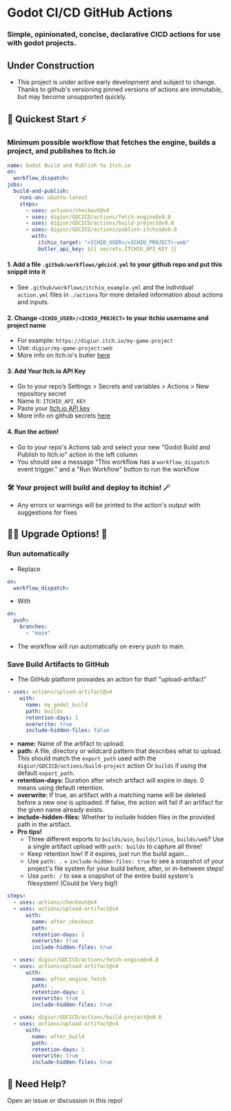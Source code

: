 # Godot CI/CD GitHub Actions

### Simple, opinionated, concise, declarative CICD actions for use with godot projects.

## Under Construction

- This project is under active early development and subject to change. Thanks to github's versioning pinned versions of actions are immutable, but may become unsupported quickly.

## 🚀 Quickest Start ⚡️

### Minimum possible workflow that fetches the engine, builds a project, and publishes to Itch.io

```yaml
name: Godot Build and Publish to Itch.io
on:
  workflow_dispatch:
jobs:
  build-and-publish:
    runs-on: ubuntu-latest
    steps:
      - uses: actions/checkout@v4
      - uses: digiur/GDCICD/actions/fetch-engine@v0.8
      - uses: digiur/GDCICD/actions/build-project@v0.8
      - uses: digiur/GDCICD/actions/publish-itchio@v0.8
        with:
          itchio_target: "<ICHIO_USER>/<ICHIO_PROJECT>:web"
          butler_api_key: ${{ secrets.ITCHIO_API_KEY }}
```

#### 1. Add a file `.github/workflows/gdcicd.yml` to your github repo and put this snippit into it

- See `.github/workflows/itchio_example.yml` and the individual `action.yml` files in `./actions` for more detailed information about actions and inputs.

#### 2. Change `<ICHIO_USER>/<ICHIO_PROJECT>` to your itchio username and project name

- For example: `https://digiur.itch.io/my-game-project`
- Use: `digiur/my-game-project:web`
- More info on itch.io's butler [here](https://itch.io/docs/butler/pushing.html)

#### 3. Add Your Itch.io API Key

- Go to your repo’s Settings > Secrets and variables > Actions > New repository secret
- Name it: `ITCHIO_API_KEY`
- Paste your [Itch.io API key](https://itch.io/user/settings/api-keys)
- More info on github secrets [here](https://docs.github.com/en/actions/how-tos/write-workflows/choose-what-workflows-do/use-secrets)

#### 4. Run the action!

- Go to your repo's Actions tab and select your new "Godot Build and Publish to Itch.io" action in the left column
- You should see a message "This workflow has a `workflow_dispatch` event trigger." and a "Run Workflow" button to run the workflow

### 🛠️ Your project will build and deploy to itchio! 🪄

- Any errors or warnings will be printed to the action's output with suggestions for fixes

## 🧙‍♂️ Upgrade Options! 🦄

### Run automatically

- Replace

```yaml
on:
  workflow_dispatch:
```

- With

```yaml
on:
  push:
    branches:
      - "main"
```

- The workflow will run automatically on every push to main.

### Save Build Artifacts to GitHub

- The GitHub platform provaides an action for that! "upload-artifact"

```yaml
- uses: actions/upload-artifact@v4
    with:
      name: my_godot_build
      path: builds
      retention-days: 1
      overwrite: true
      include-hidden-files: false
```

- **name:** Name of the artifact to upload.
- **path:** A file, directory or wildcard pattern that describes what to upload. This should match the `export_path` used with the `digiur/GDCICD/actions/build-project` action Or `builds` if using the default `export_path`.
- **retention-days:** Duration after which artifact will expire in days. 0 means using default retention.
- **overwrite:** If true, an artifact with a matching name will be deleted before a new one is uploaded. If false, the action will fail if an artifact for the given name already exists.
- **include-hidden-files:** Whether to include hidden files in the provided path in the artifact.
- **Pro tips!**
  - Three different exports to `builds/win`, `builds/linux`, `builds/web`? Use a single artifact upload with `path: builds` to capture all three!
  - Keep retention low! If it expires, just run the build again...
  - Use `path: .` + `include-hidden-files: true` to see a snapshot of your project's file system for your build before, after, or in-between steps!
  - Use `path: /` to see a snapshot of the entire build system's filesystem! (Could be Very big!)

```yaml
steps:
  - uses: actions/checkout@v4
  - uses: actions/upload-artifact@v4
      with:
        name: after_checkout
        path: .
        retention-days: 1
        overwrite: true
        include-hidden-files: true

  - uses: digiur/GDCICD/actions/fetch-engine@v0.8
  - uses: actions/upload-artifact@v4
      with:
        name: after_engine_fetch
        path: .
        retention-days: 1
        overwrite: true
        include-hidden-files: true

  - uses: digiur/GDCICD/actions/build-project@v0.8
  - uses: actions/upload-artifact@v4
      with:
        name: after_build
        path: .
        retention-days: 1
        overwrite: true
        include-hidden-files: true
```

## 🛟 Need Help?

Open an issue or discussion in this repo!
